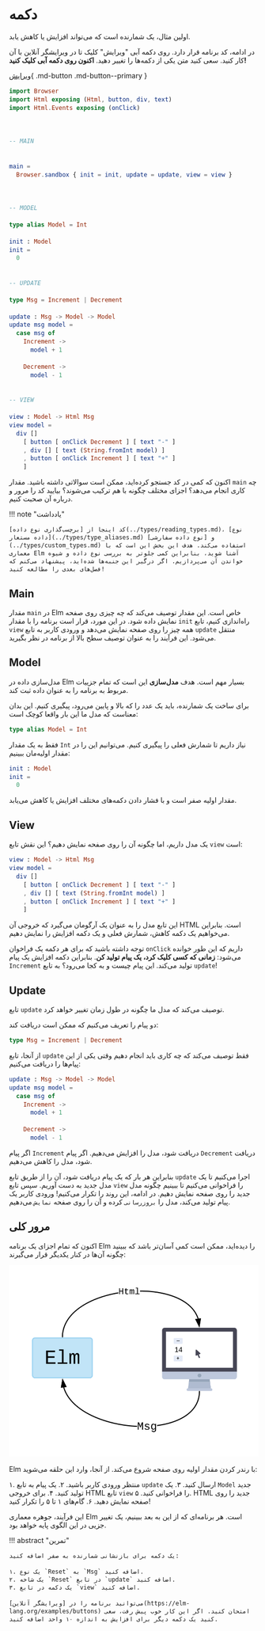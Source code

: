 # دکمه

اولین مثال، یک شمارنده است که می‌تواند افزایش یا کاهش یابد.

در ادامه، کد برنامه قرار دارد. روی دکمه آبی "ویرایش" کلیک تا در ویرایشگر آنلاین با آن کار کنید. سعی کنید متن یکی از دکمه‌ها را تغییر دهید. **اکنون روی دکمه آبی کلیک کنید!**

[ویرایش](https://elm-lang.org/examples/buttons){ .md-button .md-button--primary }

```elm linenums="1"
import Browser
import Html exposing (Html, button, div, text)
import Html.Events exposing (onClick)



-- MAIN


main =
  Browser.sandbox { init = init, update = update, view = view }



-- MODEL

type alias Model = Int

init : Model
init =
  0


-- UPDATE

type Msg = Increment | Decrement

update : Msg -> Model -> Model
update msg model =
  case msg of
    Increment ->
      model + 1

    Decrement ->
      model - 1


-- VIEW

view : Model -> Html Msg
view model =
  div []
    [ button [ onClick Decrement ] [ text "-" ]
    , div [] [ text (String.fromInt model) ]
    , button [ onClick Increment ] [ text "+" ]
    ]
```

اکنون که کمی در کد جستجو کرده‌اید، ممکن است سوالاتی داشته باشید. مقدار `main` چه کاری انجام می‌دهد؟ اجزای مختلف چگونه با هم ترکیب می‌شوند؟ بیایید کد را مرور و درباره آن صحبت کنیم.

!!! note "یادداشت"

	کد اینجا از [برچسب‌گذاری نوع داده](../types/reading_types.md)، [نوع داده مستعار](../types/type_aliases.md) و [نوع داده سفارشی](../types/custom_types.md) استفاده می‌کند. هدف این بخش این است که با معماری Elm آشنا شوید، بنابراین کمی جلوتر به بررسی نوع داده و شیوه خواندن آن می‌پردازیم. اگر درگیر این جنبه‌ها شده‌اید، پیشنهاد می‌کنم که فصل‌های بعدی را مطالعه کنید!

## Main

مقدار `main` در Elm خاص است. این مقدار توصیف می‌کند که چه چیزی روی صفحه نمایش داده شود. در این مورد، قرار است برنامه را با مقدار `init` راه‌اندازی کنیم، تابع `view` همه چیز را روی صفحه نمایش می‌دهد و ورودی کاربر به تابع `update` منتقل می‌شود. این فرآیند را به عنوان توصیف سطح بالا از برنامه در نظر بگیرید.

## Model

مدل‌سازی داده در Elm بسیار مهم است. هدف **مدل‌سازی** این است که تمام جزییات مربوط به برنامه را به عنوان داده ثبت کند.

برای ساخت یک شمارنده، باید یک عدد را که بالا و پایین می‌رود، پیگیری کنیم. این بدان معناست که مدل ما این بار واقعا کوچک است:

```elm
type alias Model = Int
```

فقط به یک مقدار `Int` نیاز داریم تا شمارش فعلی را پیگیری کنیم. می‌توانیم این را در مقدار اولیه‌مان ببینیم:

```elm
init : Model
init =
  0
```

مقدار اولیه صفر است و با فشار دادن دکمه‌های مختلف افزایش یا کاهش می‌یابد.

## View

یک مدل داریم، اما چگونه آن را روی صفحه نمایش دهیم؟ این نقش تابع `view` است:

```elm
view : Model -> Html Msg
view model =
  div []
    [ button [ onClick Decrement ] [ text "-" ]
    , div [] [ text (String.fromInt model) ]
    , button [ onClick Increment ] [ text "+" ]
    ]
```

این تابع مدل را به عنوان یک آرگومان می‌گیرد که خروجی آن HTML است. بنابراین می‌خواهیم یک دکمه کاهش، شمارش فعلی و یک دکمه افزایش را نمایش دهیم.

توجه داشته باشید که برای هر دکمه یک فراخوان `onClick` داریم که این طور خوانده می‌شود: **زمانی که کسی کلیک کرد، یک پیام تولید کن**. بنابراین دکمه افزایش یک پیام `Increment` تولید می‌کند. این پیام چیست و به کجا می‌رود؟ به تابع `update`!

## Update

تابع `update` توصیف می‌کند که مدل ما چگونه در طول زمان تغییر خواهد کرد.

دو پیام را تعریف می‌کنیم که ممکن است دریافت کند:

```elm
type Msg = Increment | Decrement
```

از آنجا، تابع `update` فقط توصیف می‌کند که چه کاری باید انجام دهیم وقتی یکی از این پیام‌ها را دریافت می‌کنیم:

```elm
update : Msg -> Model -> Model
update msg model =
  case msg of
    Increment ->
      model + 1

    Decrement ->
      model - 1
```

اگر پیام `Increment` دریافت شود، مدل را افزایش می‌دهیم. اگر پیام `Decrement` دریافت شود، مدل را کاهش می‌دهیم.

بنابراین هر بار که یک پیام دریافت شود، آن را از طریق تابع `update` اجرا می‌کنیم تا یک مدل جدید به دست آوریم. سپس تابع `view` را فراخوانی می‌کنیم تا ببینیم چگونه مدل جدید را روی صفحه نمایش دهیم. در ادامه، این روند را تکرار می‌کنیم! ورودی کاربر یک پیام تولید می‌کند، مدل را `بروزرسانی` کرده و آن را روی صفحه `نمایش` می‌دهیم.

## مرور کلی

اکنون که تمام اجزای یک برنامه Elm را دیده‌اید، ممکن است کمی آسان‌تر باشد که ببینید چگونه آن‌ها در کنار یکدیگر قرار می‌گیرند:

![نمودار معماری Elm](../assets/diagrams/buttons.svg)

Elm با رندر کردن مقدار اولیه روی صفحه شروع می‌کند. از آنجا، وارد این حلقه می‌شوید:

۱. منتظر ورودی کاربر باشید.
۲. یک پیام به تابع `update` ارسال کنید.
۳. یک `Model` جدید تولید کنید.
۴. برای خروجی HTML تابع `view` را فراخوانی کنید.
۵. HTML جدید را روی صفحه نمایش دهید.
۶. گام‌های ۱ تا ۵ را تکرار کنید!

این فرآیند، جوهره معماری Elm است. هر برنامه‌ای که از این به بعد ببینیم، یک تغییر جزیی در این الگوی پایه خواهد بود.

!!! abstract "تمرین"

	یک دکمه برای بازنشانی شمارنده به صفر اضافه کنید:

	۱. یک نوع `Reset` به `Msg` اضافه کنید.
	۲. یک شاخه `Reset` در تابع `update` اضافه کنید.
	۳. یک دکمه در تابع `view` اضافه کنید.

	می‌توانید برنامه را در [ویرایشگر آنلاین](https://elm-lang.org/examples/buttons) امتحان کنید. اگر این کار خوب پیش رفت، سعی کنید یک دکمه دیگر برای افزایش به اندازه ۱۰ واحد اضافه کنید.